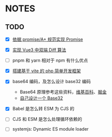 # NOTES

## TODO

- [x] [依据 promise/A+ 规范实现 Promise](https://github.com/haiya6/notes/tree/main/promise)
- [x] [实现 Vue3 中双端 Diff 算法](https://github.com/haiya6/my-vue/blob/main/packages/runtime/src/renderer.ts#L211)
- [ ] pnpm 和 yarn 相对于 npm 有什么优点
- [x] [搭建基于 vite 的 php 简单开发框架](https://github.com/haiya6/notes/tree/main/vite-php)
- [x] base64 编码，及怎么设计 base32 编码
  + Base64 原理参考这些资料，[维基百科](https://zh.wikipedia.org/wiki/Base64)、[掘金](https://juejin.cn/post/6844903698045370376)
  + [自己设计一个 Base32](https://github.com/haiya6/notes/tree/main/mybase32)
- [x] Babel 是怎么转 ESM 为 CJS 的
- [ ] CJS 和 ESM 是怎么处理循环依赖的
- [ ] systemjs: Dynamic ES module loader
  